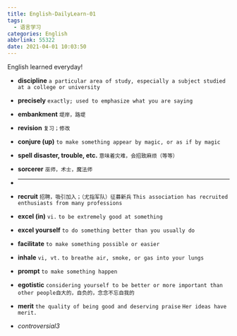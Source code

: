 ```yaml
---
title: English-DailyLearn-01
tags:
  - 语言学习
categories: English
abbrlink: 55322
date: 2021-04-01 10:03:50
---
```


English learned everyday!

<!--more-->


- **discipline** `a particular area of study, especially a subject studied at a college or university`

- **precisely**  `exactly; used to emphasize what you are saying`

- **embankment** `堤岸，路堤` 

- **revision** `复习；修改`

- **conjure (up)** `to make something appear by magic, or as if by magic`

- **spell disaster, trouble, etc.**  `意味着灾难，会招致麻烦（等等）`

- **sorcerer** `巫师，术士，魔法师`

- ****

- **recruit** `招聘，吸引加入；（尤指军队）征募新兵` `This association has recruited enthusiasts from many professions`

- **excel (in)**  `vi.` `to be extremely good at something`

- **excel yourself** `to do something better than you usually do`

- **facilitate** `to make something possible or easier`

- **inhale**  `vi, vt.` `to breathe air, smoke, or gas into your lungs`

- **prompt**   `to make something happen`

- **egotistic** `considering yourself to be better or more important than other people自大的，自负的，念念不忘自我的`

- **merit**  `the quality of being good and deserving praise` `Her ideas have merit.`


- *controversial3*
